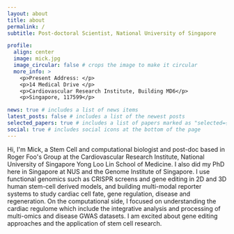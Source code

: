 ```yaml
---
layout: about
title: about
permalink: /
subtitle: Post-doctoral Scientist, National University of Singapore

profile:
  align: center
  image: mick.jpg
  image_circular: false # crops the image to make it circular
  more_info: >
    <p>Present Address: </p>
    <p>14 Medical Drive </p>
    <p>Cardiovascular Research Institute, Building MD6</p>
    <p>Singapore, 117599</p>

news: true # includes a list of news items
latest_posts: false # includes a list of the newest posts
selected_papers: true # includes a list of papers marked as "selected={true}"
social: true # includes social icons at the bottom of the page
---
```


Hi, I'm Mick, a Stem Cell and computational biologist and post-doc based in Roger Foo's Group at the Cardiovascular Research Institute, National University of Singapore Yong Loo Lin School of Medicine. I also did my PhD here in Singapore at NUS and the Genome Institute of Singapore. I use functional genomics such as CRISPR screens and gene editing in 2D and 3D human stem-cell derived models, and building multi-modal reporter systems to study cardiac cell fate, gene regulation, disease and regeneration. On the computational side, I focused on understanding the cardiac regulome which include the integrative analysis and processing of multi-omics and disease GWAS datasets. I am excited about gene editing approaches and the application of stem cell research.
